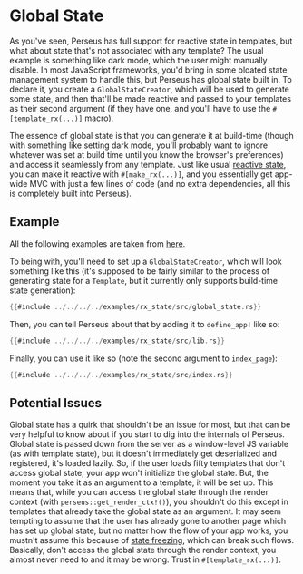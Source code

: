 # Global State

As you've seen, Perseus has full support for reactive state in templates, but what about state that's not associated with any template? The usual example is something like dark mode, which the user might manually disable. In most JavaScript frameworks, you'd bring in some bloated state management system to handle this, but Perseus has global state built in. To declare it, you create a `GlobalStateCreator`, which will be used to generate some state, and then that'll be made reactive and passed to your templates as their second argument (if they have one, and you'll have to use the `#[template_rx(...)]` macro).

The essence of global state is that you can generate it at build-time (though with something like setting dark mode, you'll probably want to ignore whatever was set at build time until you know the browser's preferences) and access it seamlessly from any template. Just like usual [reactive state](:reference/state/rx), you can make it reactive with `#[make_rx(...)]`, and you essentially get app-wide MVC with just a few lines of code (and no extra dependencies, all this is completely built into Perseus).

## Example

All the following examples are taken from [here](https://github.com/arctic-hen7/perseus/blob/main/examples/rx_state).

To being with, you'll need to set up a `GlobalStateCreator`, which will look something like this (it's supposed to be fairly similar to the process of generating state for a `Template`, but it currently only supports build-time state generation):

```rust
{{#include ../../../../examples/rx_state/src/global_state.rs}}
```

Then, you can tell Perseus about that by adding it to `define_app!` like so:

```rust
{{#include ../../../../examples/rx_state/src/lib.rs}}
```

Finally, you can use it like so (note the second argument to `index_page`):

```rust
{{#include ../../../../examples/rx_state/src/index.rs}}
```

## Potential Issues

Global state has a quirk that shouldn't be an issue for most, but that can be very helpful to know about if you start to dig into the internals of Perseus. Global state is passed down from the server as a window-level JS variable (as with template state), but it doesn't immediately get deserialized and registered, it's loaded lazily. So, if the user loads fifty templates that don't access global state, your app won't initialize the global state. But, the moment you take it as an argument to a template, it will be set up. This means that, while you can access the global state through the render context (with `perseus::get_render_ctx!()`), you shouldn't do this except in templates that already take the global state as an argument. It may seem tempting to assume that the user has already gone to another page which has set up global state, but no matter how the flow of your app works, you mustn't assume this because of [state freezing](:reference/state/freezing), which can break such flows. Basically, don't access the global state through the render context, you almost never need to and it may be wrong. Trust in `#[template_rx(...)]`.
